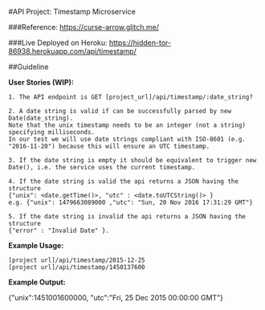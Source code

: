 #API Project: Timestamp Microservice

###Reference: https://curse-arrow.glitch.me/

###Live Deployed on Heroku: https://hidden-tor-86938.herokuapp.com/api/timestamp/

##Guideline

**User Stories (WIP):**

    1. The API endpoint is GET [project_url]/api/timestamp/:date_string?
    
    2. A date string is valid if can be successfully parsed by new Date(date_string).
    Note that the unix timestamp needs to be an integer (not a string) specifying milliseconds.
    In our test we will use date strings compliant with ISO-8601 (e.g. "2016-11-20") because this will ensure an UTC timestamp.
    
    3. If the date string is empty it should be equivalent to trigger new Date(), i.e. the service uses the current timestamp.
    
    4. If the date string is valid the api returns a JSON having the structure
    {"unix": <date.getTime()>, "utc" : <date.toUTCString()> }
    e.g. {"unix": 1479663089000 ,"utc": "Sun, 20 Nov 2016 17:31:29 GMT"}
    
    5. If the date string is invalid the api returns a JSON having the structure
    {"error" : "Invalid Date" }.

**Example Usage:**

    [project url]/api/timestamp/2015-12-25
    [project url]/api/timestamp/1450137600

**Example Output:**

{"unix":1451001600000, "utc":"Fri, 25 Dec 2015 00:00:00 GMT"}

